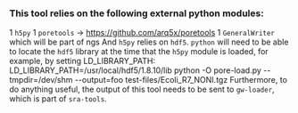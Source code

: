 
### This tool relies on the following external python modules:
1  `h5py`
1  `poretools` -> https://github.com/arq5x/poretools
1  `GeneralWriter` which will be part of ngs
And `h5py` relies on `hdf5`. `python` will need to be able to locate the `hdf5` library at the time that the `h5py` module is loaded, for example, by setting LD_LIBRARY_PATH:
  LD_LIBRARY_PATH=/usr/local/hdf5/1.8.10/lib python -O pore-load.py --tmpdir=/dev/shm --output=foo test-files/Ecoli_R7_NONI.tgz
Furthermore, to do anything useful, the output of this tool needs to be sent to `gw-loader`, which is part of `sra-tools`.

